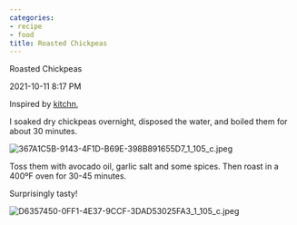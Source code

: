 ```yaml
---
categories:
- recipe
- food
title: Roasted Chickpeas
---
```


Roasted Chickpeas


2021-10-11 8:17 PM

Inspired by [kitchn](https://www.thekitchn.com/how-to-make-crispy-roasted-chickpeas-in-the-oven-cooking-lessons-from-the-kitchn-219753),

I soaked dry chickpeas overnight, disposed the water, and boiled them for about 30 minutes.

![367A1C5B-9143-4F1D-B69E-398B891655D7_1_105_c.jpeg](367A1C5B-9143-4F1D-B69E-398B891655D7_1_105_c.jpeg)

Toss them with avocado oil, garlic salt and some spices. Then roast in a 400ºF oven for 30-45 minutes.

Surprisingly tasty!



![D6357450-0FF1-4E37-9CCF-3DAD53025FA3_1_105_c.jpeg](D6357450-0FF1-4E37-9CCF-3DAD53025FA3_1_105_c.jpeg)